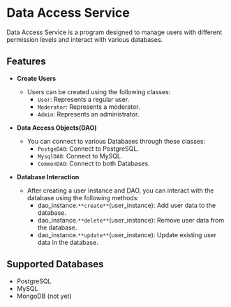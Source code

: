# Data Access Service

Data Access Service is a program designed to manage users with different permission levels and interact with various databases.

## Features

- **Create Users**
  - Users can be created using the following classes:
    - `User`: Represents a regular user.
    - `Moderator`: Represents a moderator.
    - `Admin`: Represents an administrator.
   
- **Data Access Objects(DAO)**
  - You can connect to various Databases through these classes:
    - `PostgeDAO`: Connect to PostgreSQL.
    - `MysqlDAO`: Connect to MySQL.
    - `CommonDAO`: Connect to both Databases.
    
- **Database Interaction**
  - After creating a user instance and DAO, you can interact with the database using the following methods:
    - dao_instance.`**create**`(user_instance): Add user data to the database.
    - dao_instance.`**delete**`(user_instance): Remove user data from the database.
    - dao_instance.`**update**`(user_instance): Update existing user data in the database.

## Supported Databases

- PostgreSQL
- MySQL
- MongoDB (not yet)

